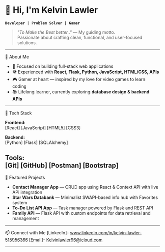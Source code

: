 # 👋 Hi, I'm Kelvin Lawler

**`Developer | Problem Solver | Gamer`**

> *"To Make the Best better.."* — My guiding motto.  
> Passionate about crafting clean, functional, and user-focused solutions.

---

🚀 About Me
- 🎯 Focused on building full-stack web applications  
- 🛠️ Experienced with **React, Flask, Python, JavaScript, HTML/CSS, APIs**  
- 🎮 Gamer at heart — inspired by my love for video games to learn coding  
- 📚 Lifelong learner, currently exploring **database design & backend APIs**

---

 🧰 Tech Stack

**Frontend:**  
[React]
[JavaScript]
[HTML5]
[CSS3]

**Backend:**  
[Python]
[Flask]
[SQLAlchemy]

**Tools:**  
[Git]
[GitHub]
[Postman]
[Bootstrap]
---

 📌 Featured Projects
- **Contact Manager App** — CRUD app using React & Context API with live API integration  
- **Star Wars Databank** — Minimalist SWAPI-based info hub with Favorites system  
- **To-Do List API App** — Task manager powered by Flask and REST API  
- **Family API** — Flask API with custom endpoints for data retrieval and management  

---

 📫 Connect with Me
[LinkedIn]- www.linkedin.com/in/kelvin-lawler-515956366
[Email]- Kelvinlawler96@icloud.com

---
